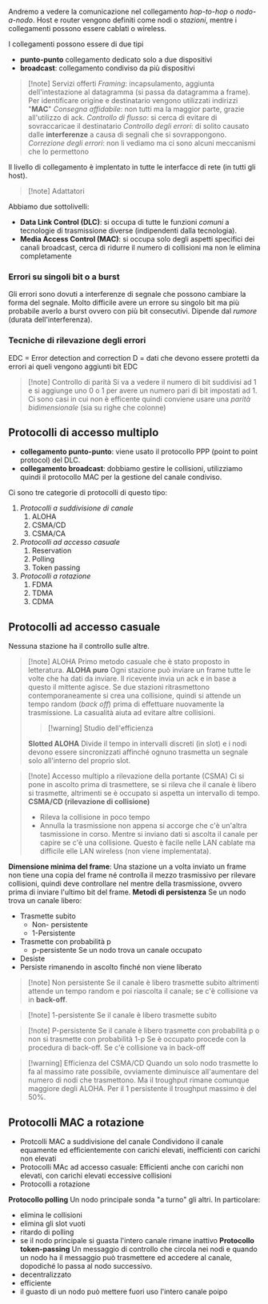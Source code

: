 Andremo a vedere la comunicazione nel collegamento *hop-to-hop* o *nodo-a-nodo*.
Host e router vengono definiti come nodi o *stazioni*, mentre i collegamenti possono essere cablati o wireless.

I collegamenti possono essere di due tipi
- **punto-punto** collegamento dedicato solo a due dispositivi
- **broadcast**: collegamento condiviso da più dispositivi

>[!note] Servizi offerti
>*Framing*: incapsulamento, aggiunta dell'intestazione al datagramma (si passa da datagramma a frame). Per identificare origine e destinatario vengono utilizzati indirizzi "**MAC**"
>*Consegna affidabile*: non tutti ma la maggior parte, grazie all'utilizzo di ack.
>*Controllo di flusso*: si cerca di evitare di sovraccaricae il destinatario
>*Controllo degli errori*: di solito causato dalle **interferenze** a causa di segnali che si sovrappongono.
>*Correzione degli errori*: non li vediamo ma ci sono alcuni meccanismi che lo permettono

Il livello di collegamento è implentato in tutte le interfacce di rete (in tutti gli host).

>[!note] Adattatori

Abbiamo due sottolivelli:
 - **Data Link Control (DLC)**: si occupa di tutte le funzioni *comuni* a tecnologie di trasmissione diverse (indipendenti dalla tecnologia).
 - **Media Access Control (MAC)**: si occupa solo degli aspetti specifici dei canali broadcast, cerca di ridurre il numero di collisioni ma non le elimina completamente

### Errori su singoli bit o a burst
Gli errori sono dovuti a interferenze di segnale che possono cambiare la forma del segnale.
Molto difficile avere un errore su singolo bit ma più probabile averlo a burst ovvero con più bit consecutivi.
Dipende dal *rumore* (durata dell'interferenza).

### Tecniche di rilevazione degli errori
EDC = Error detection and correction 
D = dati che devono essere protetti da errori ai queli vengono aggiunti bit EDC

>[!note] Controllo di parità
>Si va a vedere il numero di bit suddivisi ad 1 e si aggiunge uno 0 o 1 per avere un numero pari di bit impostati ad 1.
>Ci sono casi in cui non è efficente quindi conviene usare una *parità bidimensionale* (sia su righe che colonne)

## Protocolli di accesso multiplo
- **collegamento punto-punto**: viene usato il protocollo PPP (point to point protocol) del DLC.
- **collegamento broadcast**: dobbiamo gestire le collisioni, utilizziamo quindi il protocollo MAC per la gestione del canale condiviso. 

Ci sono tre categorie di protocolli di questo tipo:
1) *Protocolli a suddivisione di canale*
	1) ALOHA
	2) CSMA/CD
	3) CSMA/CA
2) *Protocolli ad accesso casuale*
	1) Reservation
	2) Polling
	3) Token passing
3) *Protocolli a rotazione*
	1) FDMA
	2) TDMA
	3) CDMA

## Protocolli ad accesso casuale
Nessuna stazione ha il controllo sulle altre.

>[!note] ALOHA
>Primo metodo casuale che è stato proposto in letteratura.
>**ALOHA puro**
>Ogni stazione può inviare un frame tutte le volte che ha dati da inviare. Il ricevente invia un ack e in base a questo il mittente agisce. 
>Se due stazioni ritrasmettono contemporaneamente si crea una collisione, quindi si attende un tempo random (*back off*) prima di effettuare nuovamente la trasmissione. La casualità aiuta ad evitare altre collisioni.
 >>[!warning] Studio dell'efficienza
 >
>**Slotted ALOHA**
>Divide il tempo in intervalli discreti (in slot) e i nodi devono essere sincronizzati affinché ognuno trasmetta un segnale solo all'interno del proprio slot.

>[!note] Accesso multiplo a rilevazione della portante (CSMA)
>Ci si pone in ascolto prima di trasmettere, se si rileva che il canale è libero si trasmette, altrimenti se è occupato si aspetta un intervallo di tempo.
>**CSMA/CD (rilevazione di collisione)**
>- Rileva la collisione in poco tempo
>- Annulla la trasmissione non appena si accorge che c'è un'altra tasmissione in corso.
>Mentre si inviano dati si ascolta il canale per capire se c'è una collisione. Questo è facile nelle LAN cablate ma difficile elle LAN wireless (non viene implementata).

**Dimensione minima del frame**: Una stazione un a volta inviato un frame non tiene una copia del frame né controlla il mezzo trasmissivo per rilevare collisioni, quindi deve controllare nel mentre della trasmissione, ovvero prima di inviare l'ultimo bit del frame.
**Metodi di persistenza**
Se un nodo trova un canale libero:
- Trasmette subito
	- Non- persistente
	- 1-Persistente
- Trasmette con probabilità p
	- p-persistente
Se un nodo trova un canale occupato
- Desiste
- Persiste rimanendo in ascolto finché non viene liberato

>[!note] Non persistente
>Se il canale è libero trasmette subito altrimenti attende un tempo random e poi riascolta il canale; se c'è collisione va in **back-off**.

>[!note] 1-persistente
>Se il canale è libero trasmette subito

>[!note] P-persistente
>Se il canale è libero trasmette con probabilità p o non si trasmette con probabilità 1-p
>Se è occupato procede con la procedura di back-off. Se c'è collisione va in back-off

>[!warning] Efficienza del CSMA/CD
>Quando un solo nodo trasmette lo fa al massimo rate possibile, ovviamente diminuisce all'aumentare del numero di nodi che trasmettono. Ma il troughput rimane comunque maggiore degli ALOHA.
>Per il 1 persistente il troughput massimo è del 50%.

## Protocolli MAC a rotazione
- Protcolli MAC a suddivisione del canale
Condividono il canale equamente ed efficientemente con carichi elevati, inefficienti con carichi non elevati
- Protocolli MAc ad accesso casuale:
Efficienti anche con carichi non elevati, con carichi elevati eccessive collisioni
- Protocolli a rotazione

**Protocollo polling**
Un nodo principale sonda "a turno" gli altri. In particolare:
- elimina le collisioni
- elimina gli slot vuoti
- ritardo di polling
- se il nodo principale si guasta l'intero canale rimane inattivo
**Protocollo token-passing**
Un messaggio di controllo che circola nei nodi e quando un nodo ha il messaggio può trasmettere ed accedere al canale, dopodiché lo passa al nodo successivo.
- decentralizzato
- efficiente
- il guasto di un nodo può mettere fuori uso l'intero canale
poipo




 
 

